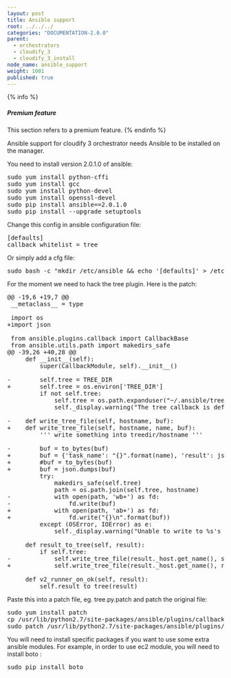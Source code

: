 ```yaml
---
layout: post
title: Ansible support
root: ../../../
categories: "DOCUMENTATION-2.0.0"
parent:
  - orchestrators
  - cloudify_3
  - cloudify_3_install
node_name: ansible_support
weight: 1001
published: true
---
```


{% info %}
<h5>Premium feature</h5>
This section refers to a premium feature.
{% endinfo %}

Ansible support for cloudify 3 orchestrator needs Ansible to be installed on the manager.

You need to install version 2.0.1.0 of ansible:

<pre>
sudo yum install python-cffi
sudo yum install gcc
sudo yum install python-devel
sudo yum install openssl-devel
sudo pip install ansible==2.0.1.0
sudo pip install --upgrade setuptools 
</pre>

Change this config in ansible configuration file:

<pre>
[defaults]
callback_whitelist = tree
</pre>

Or simply add a cfg file:

<pre>
sudo bash -c "mkdir /etc/ansible && echo '[defaults]' > /etc/ansible/ansible.cfg && echo 'callback_whitelist = tree' >> /etc/ansible/ansible.cfg"
</pre>

For the moment we need to hack the tree plugin. Here is the patch:

<pre>
@@ -19,6 +19,7 @@
 __metaclass__ = type
 
 import os
+import json
 
 from ansible.plugins.callback import CallbackBase
 from ansible.utils.path import makedirs_safe
@@ -39,26 +40,28 @@
     def __init__(self):
         super(CallbackModule, self).__init__()
 
-        self.tree = TREE_DIR
+        self.tree = os.environ['TREE_DIR']
         if not self.tree:
             self.tree = os.path.expanduser("~/.ansible/tree")
             self._display.warning("The tree callback is defaulting to ~/.ansible/tree, as an invalid directory was provided: %s" % self.tree)
 
-    def write_tree_file(self, hostname, buf):
+    def write_tree_file(self, hostname, name, buf):
         ''' write something into treedir/hostname '''
 
-        buf = to_bytes(buf)
+        buf = {'task_name': "{}".format(name), 'result': json.loads(buf)}
+        #buf = to_bytes(buf)
+        buf = json.dumps(buf)
         try:
             makedirs_safe(self.tree)
             path = os.path.join(self.tree, hostname)
-            with open(path, 'wb+') as fd:
-                fd.write(buf)
+            with open(path, 'ab+') as fd:
+                fd.write("{}\n".format(buf))
         except (OSError, IOError) as e:
             self._display.warning("Unable to write to %s's file: %s" % (hostname, str(e)))
 
     def result_to_tree(self, result):
         if self.tree:
-            self.write_tree_file(result._host.get_name(), self._dump_results(result._result))
+            self.write_tree_file(result._host.get_name(), result._task, self._dump_results(result._result))
 
     def v2_runner_on_ok(self, result):
         self.result_to_tree(result)
</pre>

Paste this into a patch file, eg. tree.py.patch and patch the original file:

<pre>
sudo yum install patch
cp /usr/lib/python2.7/site-packages/ansible/plugins/callback/tree.py tree.py.back
sudo patch /usr/lib/python2.7/site-packages/ansible/plugins/callback/tree.py tree.py.patch
</pre>

You will need to install specific packages if you want to use some extra ansible modules. For example, in order to use ec2 module, you will need to install boto :

<pre>
sudo pip install boto
</pre>
